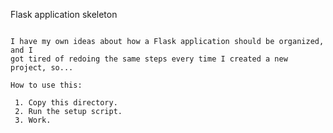 Flask application skeleton
~~~~~~~~~~~~~~~~~~~~~~~~~~

I have my own ideas about how a Flask application should be organized, and I
got tired of redoing the same steps every time I created a new project, so...

How to use this:

 1. Copy this directory.
 2. Run the setup script.
 3. Work.
